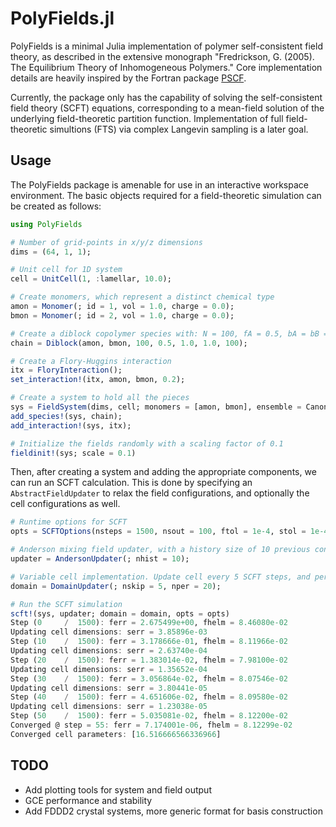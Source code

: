 # PolyFields.jl

PolyFields is a minimal Julia implementation of polymer self-consistent field theory,
as described in the extensive monograph
"Fredrickson, G. (2005). The Equilibrium Theory of Inhomogeneous Polymers."
Core implementation details are heavily inspired by the Fortran package [PSCF](https://github.com/dmorse/pscf).

Currently, the package only has the capability of solving the self-consistent field theory (SCFT) equations,
corresponding to a mean-field solution of the underlying field-theoretic partition function.
Implementation of full field-theoretic simultions (FTS) via complex Langevin sampling is a later goal.

## Usage

The PolyFields package is amenable for use in an interactive workspace environment.
The basic objects required for a field-theoretic simulation can be created as follows:

```julia
using PolyFields

# Number of grid-points in x/y/z dimensions
dims = (64, 1, 1);

# Unit cell for 1D system
cell = UnitCell(1, :lamellar, 10.0); 

# Create monomers, which represent a distinct chemical type
amon = Monomer(; id = 1, vol = 1.0, charge = 0.0);
bmon = Monomer(; id = 2, vol = 1.0, charge = 0.0);

# Create a diblock copolymer species with: N = 100, fA = 0.5, bA = bB = 1.0, Ns = 100
chain = Diblock(amon, bmon, 100, 0.5, 1.0, 1.0, 100);

# Create a Flory-Huggins interaction
itx = FloryInteraction();
set_interaction!(itx, amon, bmon, 0.2);

# Create a system to hold all the pieces
sys = FieldSystem(dims, cell; monomers = [amon, bmon], ensemble = Canonical);
add_species!(sys, chain);
add_interaction!(sys, itx);

# Initialize the fields randomly with a scaling factor of 0.1
fieldinit!(sys; scale = 0.1)
```

Then, after creating a system and adding the appropriate components, we can run an SCFT calculation.
This is done by specifying an `AbstractFieldUpdater` to relax the field configurations,
and optionally the cell configurations as well.

```julia
# Runtime options for SCFT
opts = SCFTOptions(nsteps = 1500, nsout = 100, ftol = 1e-4, stol = 1e-4);

# Anderson mixing field updater, with a history size of 10 previous configurations
updater = AndersonUpdater(; nhist = 10);

# Variable cell implementation. Update cell every 5 SCFT steps, and perform 20 iterations
domain = DomainUpdater(; nskip = 5, nper = 20);

# Run the SCFT simulation
scft!(sys, updater; domain = domain, opts = opts)
Step (0     /  1500): ferr = 2.675499e+00, fhelm = 8.46080e-02
Updating cell dimensions: serr = 3.85896e-03
Step (10    /  1500): ferr = 3.178666e-01, fhelm = 8.11966e-02
Updating cell dimensions: serr = 2.63740e-04
Step (20    /  1500): ferr = 1.383014e-02, fhelm = 7.98100e-02
Updating cell dimensions: serr = 1.35652e-04
Step (30    /  1500): ferr = 3.056864e-02, fhelm = 8.07546e-02
Updating cell dimensions: serr = 3.80441e-05
Step (40    /  1500): ferr = 4.651606e-02, fhelm = 8.09580e-02
Updating cell dimensions: serr = 1.23038e-05
Step (50    /  1500): ferr = 5.035081e-02, fhelm = 8.12200e-02
Converged @ step = 55: ferr = 7.174001e-06, fhelm = 8.12299e-02
Converged cell parameters: [16.516666566336966]
```

## TODO

* Add plotting tools for system and field output
* GCE performance and stability
* Add FDDD2 crystal systems, more generic format for basis construction